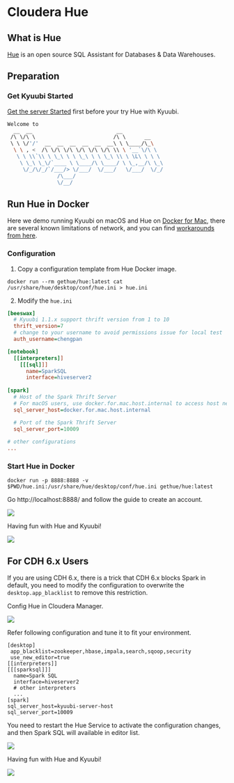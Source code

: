 <!--
- Licensed to the Apache Software Foundation (ASF) under one or more
- contributor license agreements.  See the NOTICE file distributed with
- this work for additional information regarding copyright ownership.
- The ASF licenses this file to You under the Apache License, Version 2.0
- (the "License"); you may not use this file except in compliance with
- the License.  You may obtain a copy of the License at
-
-   http://www.apache.org/licenses/LICENSE-2.0
-
- Unless required by applicable law or agreed to in writing, software
- distributed under the License is distributed on an "AS IS" BASIS,
- WITHOUT WARRANTIES OR CONDITIONS OF ANY KIND, either express or implied.
- See the License for the specific language governing permissions and
- limitations under the License.
-->

# Cloudera Hue

## What is Hue

[Hue](https://gethue.com/) is an open source SQL Assistant for Databases & Data Warehouses.

## Preparation

### Get Kyuubi Started

[Get the server Started](../../quick_start/quick_start.html) first before your try Hue with Kyuubi.

```bash
Welcome to
  __  __                           __
 /\ \/\ \                         /\ \      __
 \ \ \/'/'  __  __  __  __  __  __\ \ \____/\_\
  \ \ , <  /\ \/\ \/\ \/\ \/\ \/\ \\ \ '__`\/\ \
   \ \ \\`\\ \ \_\ \ \ \_\ \ \ \_\ \\ \ \L\ \ \ \
    \ \_\ \_\/`____ \ \____/\ \____/ \ \_,__/\ \_\
     \/_/\/_/`/___/> \/___/  \/___/   \/___/  \/_/
                /\___/
                \/__/
```

## Run Hue in Docker

Here we demo running Kyuubi on macOS and Hue on [Docker for Mac](https://docs.docker.com/docker-for-mac/),
there are several known limitations of network, and you can find
[workarounds from here](https://docs.docker.com/docker-for-mac/networking/#known-limitations-use-cases-and-workarounds).

### Configuration

1. Copy a configuration template from Hue Docker image.

```
docker run --rm gethue/hue:latest cat /usr/share/hue/desktop/conf/hue.ini > hue.ini
```

2. Modify the `hue.ini`

```ini
[beeswax]
  # Kyuubi 1.1.x support thrift version from 1 to 10
  thrift_version=7
  # change to your username to avoid permissions issue for local test
  auth_username=chengpan

[notebook]
  [[interpreters]]
    [[[sql]]]
      name=SparkSQL
      interface=hiveserver2
      
[spark]
  # Host of the Spark Thrift Server
  # For macOS users, use docker.for.mac.host.internal to access host network
  sql_server_host=docker.for.mac.host.internal

  # Port of the Spark Thrift Server
  sql_server_port=10009
  
# other configurations
...
```

### Start Hue in Docker

```
docker run -p 8888:8888 -v $PWD/hue.ini:/usr/share/hue/desktop/conf/hue.ini gethue/hue:latest
```

Go http://localhost:8888/ and follow the guide to create an account.

![](../../imgs/hue/start.png)

Having fun with Hue and Kyuubi!

![](../../imgs/hue/spark_sql_docker.png)

## For CDH 6.x Users

If you are using CDH 6.x, there is a trick that CDH 6.x blocks Spark in default, you need to modify the configuration to
overwrite the `desktop.app_blacklist` to remove this restriction.

Config Hue in Cloudera Manager.

![](../../imgs/hue/cloudera_manager.png)

Refer following configuration and tune it to fit your environment.

```
[desktop]
 app_blacklist=zookeeper,hbase,impala,search,sqoop,security
 use_new_editor=true
[[interpreters]]
[[[sparksql]]]
  name=Spark SQL
  interface=hiveserver2
  # other interpreters
  ...
[spark]
sql_server_host=kyuubi-server-host
sql_server_port=10009
```

You need to restart the Hue Service to activate the configuration changes, and then Spark SQL will available in editor list.

![](../../imgs/hue/editor.png)

Having fun with Hue and Kyuubi!

![](../../imgs/hue/spark_sql_cdh6.png)

